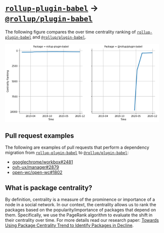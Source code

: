 # [`rollup-plugin-babel`](https://www.npmjs.com/package/rollup-plugin-babel) -> [`@rollup/plugin-babel`](https://www.npmjs.com/package/@rollup/plugin-babel)

The following figure compares the over time centrality ranking of [`rollup-plugin-babel`](https://www.npmjs.com/package/rollup-plugin-babel) and [`@rollup/plugin-babel`](https://www.npmjs.com/package/@rollup/plugin-babel).

![the centrality of rollup-plugin-babel and @rollup/plugin-babel](../figs/rollup-plugin-babel_@rollup_plugin-babel.png)

## Pull request examples

The following are examples of pull requests that perform a dependency migration from [`rollup-plugin-babel`](https://www.npmjs.com/package/rollup-plugin-babel) to [`@rollup/plugin-babel`](https://www.npmjs.com/package/@rollup/plugin-babel):

- [googlechrome/workbox#2481](https://github.com/googlechrome/workbox/pull/2481)
- [ovh-ux/manager#2879](https://github.com/ovh-ux/manager/pull/2879)
- [open-wc/open-wc#1802](https://github.com/open-wc/open-wc/pull/1802)

## What is package centrality?

By definition, centrality is a measure of the prominence or importance of a node in a social network.
In our context, the centrality allows us to rank the packages based on the popularity/importance of packages that depend on them.
Specifically, we use the PageRank algorithm to evaluate the shift in their centrality over time.
For more details read our research paper: [Towards Using Package Centrality Trend to Identify Packages in Decline](https://arxiv.org/abs/2107.10168).
